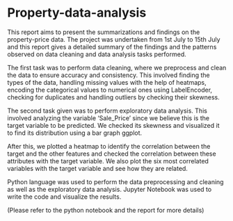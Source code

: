 # Property-data-analysis

This report aims to present the summarizations and findings on the property-price data. The project was undertaken from 1st July to 15th July and this report gives a detailed summary of the findings and the patterns observed on data cleaning and data analysis tasks performed. 

The first task was to perform data cleaning, where we preprocess and clean the data to ensure accuracy and consistency. This involved finding the types of the data, handling missing values with the help of heatmaps, encoding the categorical values to numerical ones using LabelEncoder, checking for duplicates and handling outliers by checking their skewness. 

The second task given was to perform exploratory data analysis. This involved analyzing the variable ‘Sale_Price’ since we believe this is the target variable to be predicted. We checked its skewness and visualized it to find its distribution using a bar graph ggplot. 

After this, we plotted a heatmap to identify the correlation between the target and the other features and checked the correlation between these attributes with the target variable. We also plot the six most correlated variables with the target variable and see how they are related. 

Python language was used to perform the data preprocessing and cleaning as well as the exploratory data analysis. Jupyter Notebook was used to write the code and visualize the results.

(Please refer to the python notebook and the report for more details)
